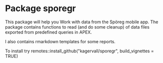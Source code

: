 # Package sporegr
This package will help you Work with data from the Spöreg mobile app. The package contains
functions to read (and do some cleanup) of data files exported from predefined queries in APEX.

I also contains rmarkdown templates for some reports. 

To install try remotes::install_github("kagervall/sporegr", build_vignettes = TRUE)
